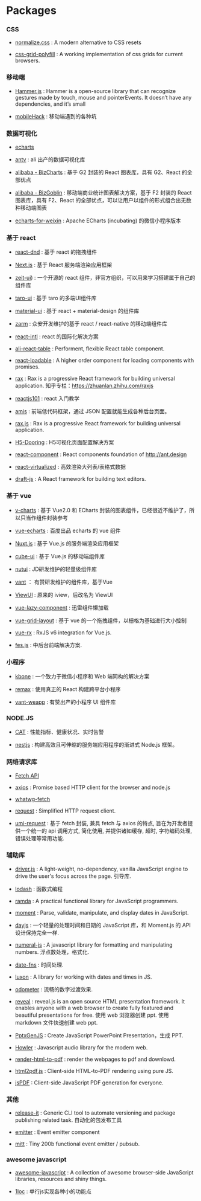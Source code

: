 # Packages

### CSS

* [normalize.css](https://github.com/necolas/normalize.css) : A modern alternative to CSS resets

* [css-grid-polyfill](https://github.com/FremyCompany/css-grid-polyfill) : A working implementation of css grids for current browsers.

### 移动端

* [Hammer.js](https://github.com/hammerjs/hammer.js) : Hammer is a open-source library that can recognize gestures made by touch, mouse and pointerEvents. It doesn’t have any dependencies, and it’s small

* [mobileHack](https://github.com/RubyLouvre/mobileHack) : 移动端遇到的各种坑

### 数据可视化

* [echarts](https://github.com/apache/incubator-echarts)

* [antv](https://github.com/antvis) : ali 出产的数据可视化库

* [alibaba - BizCharts](https://github.com/alibaba/BizCharts) : 基于 G2 封装的 React 图表库，具有 G2、React 的全部优点

* [alibaba - BizGoblin](https://github.com/alibaba/BizGoblin) : 移动端商业统计图表解决方案，基于 F2 封装的 React 图表库，具有 F2、React 的全部优点，可以让用户以组件的形式组合出无数种移动端图表

* [echarts-for-weixin](https://github.com/ecomfe/echarts-for-weixin) : Apache ECharts (incubating) 的微信小程序版本

### 基于 react 

* [react-dnd](https://github.com/react-dnd/react-dnd) : 基于 react 的拖拽组件

* [Next.js](https://github.com/vercel/next.js) : 基于 React 服务端渲染应用框架

* [zeit-ui](https://github.com/zeit-ui/react)) : 一个开源的 react 组件，非官方组织，可以用来学习搭建属于自己的组件库

* [taro-ui](https://github.com/NervJS/taro-ui) : 基于 taro 的多端UI组件库

* [material-ui](https://github.com/mui-org/material-ui) : 基于 react + material-design 的组件库

* [zarm](https://github.com/ZhongAnTech/zarm) : 众安开发维护的基于 react / react-native 的移动端组件库

* [react-intl](https://github.com/yahoo/react-intl) : react 的国际化解决方案

* [ali-react-table](https://github.com/alibaba/ali-react-table) : Performent, flexible React table component.

* [react-loadable](https://github.com/jamiebuilds/react-loadable) :  A higher order component for loading components with promises.

* [rax](https://github.com/alibaba/rax) : Rax is a progressive React framework for building universal application. 知乎专栏：https://zhuanlan.zhihu.com/raxjs

* [reactjs101](https://github.com/kdchang/reactjs101) : react 入门教学

* [amis](https://github.com/baidu/amis) : 前端低代码框架，通过 JSON 配置就能生成各种后台页面。

* [rax.js](https://rax.js.org/) : Rax is a progressive React framework for building universal application.

* [H5-Dooring](https://github.com/MrXujiang/h5-Dooring) : H5可视化页面配置解决方案

* [react-component](https://github.com/react-component) : React components foundation of http://ant.design

* [react-virtualized](https://github.com/bvaughn/react-virtualized) : 高效渲染大列表/表格式数据

* [draft-js](https://github.com/facebook/draft-js) : A React framework for building text editors.

### 基于 vue 

* [v-charts](https://github.com/ElemeFE/v-charts) : 基于 Vue2.0 和 ECharts 封装的图表组件，已经很近不维护了，所以只当作组件封装参考

* [vue-echarts](https://github.com/ecomfe/vue-echarts) : 百度出品 echarts 的 vue 组件

* [Nuxt.js](https://github.com/nuxt/nuxtjs.org) : 基于 Vue.js 的服务端渲染应用框架

* [cube-ui](https://github.com/didi/cube-ui) : 基于 Vue.js 的移动端组件库

* [nutui](https://github.com/jdf2e/nutui) : JD研发维护的轻量级组件库

* [vant](https://github.com/youzan/vant) ： 有赞研发维护的组件库，基于Vue

* [ViewUI](https://github.com/view-design/ViewUI) : 原来的 iview，后改名为 ViewUI

* [vue-lazy-component](https://github.com/xunleif2e/vue-lazy-component) : 迅雷组件懒加载

* [vue-grid-layout](https://github.com/jbaysolutions/vue-grid-layout) : 基于 vue 的一个拖拽组件，以栅格为基础进行大小控制

* [vue-rx](https://github.com/vuejs/vue-rx) : RxJS v6 integration for Vue.js.

* [fes.js](https://github.com/WeBankFinTech/fes.js) : 中后台前端解决方案.

### 小程序

* [kbone](https://github.com/Tencent/kbone) : 一个致力于微信小程序和 Web 端同构的解决方案

* [remax](https://github.com/remaxjs/remax) : 使用真正的 React 构建跨平台小程序

* [vant-weapp](https://github.com/youzan/vant-weapp) : 有赞出产的小程序 UI 组件库

### NODE.JS

* [CAT](https://github.com/dianping/cat) : 性能指标、健康状况、实时告警

* [nestjs](https://github.com/nestjs/nest) : 构建高效且可伸缩的服务端应用程序的渐进式 Node.js 框架。

### 网络请求库

* [Fetch API](https://developer.mozilla.org/zh-CN/docs/Web/API/Fetch_API)

* [axios](https://github.com/axios/axios) : Promise based HTTP client for the browser and node.js

* [whatwg-fetch](https://github.com/github/fetch)

* [request](https://github.com/request/request) : Simplified HTTP request client.

* [umi-request](https://github.com/umijs/umi-request/blob/master/src/request.js) : 基于 fetch 封装, 兼具 fetch 与 axios 的特点, 旨在为开发者提供一个统一的 api 调用方式, 简化使用, 并提供诸如缓存, 超时, 字符编码处理, 错误处理等常用功能.

### 辅助库

* [driver.js](https://github.com/kamranahmedse/driver.js) : A light-weight, no-dependency, vanilla JavaScript engine to drive the user's focus across the page. 引导库.

* [lodash](https://github.com/lodash/lodash) : 函数式编程

* [ramda](https://github.com/ramda/ramda) : A practical functional library for JavaScript programmers.

* [moment](https://github.com/moment/moment) : Parse, validate, manipulate, and display dates in JavaScript.

* [dayjs](https://github.com/iamkun/dayjs) : 一个轻量的处理时间和日期的 JavaScript 库，和 Moment.js 的 API 设计保持完全一样.

* [numeral-js](https://github.com/adamwdraper/Numeral-js) : A javascript library for formatting and manipulating numbers. 浮点数处理，格式化.

* [date-fns](https://github.com/date-fns/date-fns) : 时间处理.

* [luxon](https://github.com/moment/luxon) : A library for working with dates and times in JS.

* [odometer](https://links.jianshu.com/go?to=https%3A%2F%2Fgithub.com%2FHubSpot%2Fodometer) : 流畅的数字过渡效果.

* [reveal](https://github.com/hakimel/reveal.js/) : reveal.js is an open source HTML presentation framework. It enables anyone with a web browser to create fully featured and beautiful presentations for free. 使用 web 浏览器创建 ppt. 使用 markdown 文件快速创建 web ppt.

* [PptxGenJS](https://github.com/gitbrent/PptxGenJS) : Create JavaScript PowerPoint Presentation，生成 PPT.

* [Howler](https://github.com/goldfire/howler.js) : Javascript audio library for the modern web.

* [render-html-to-pdf](https://github.com/linwalker/render-html-to-pdf) : render the webpages to pdf and downlowd.

* [html2pdf.js](https://github.com/eKoopmans/html2pdf.js) : Client-side HTML-to-PDF rendering using pure JS.

* [jsPDF](https://github.com/MrRio/jsPDF) : Client-side JavaScript PDF generation for everyone.

### 其他

* [release-it](https://github.com/release-it/release-it) : Generic CLI tool to automate versioning and package publishing related task. 自动化的包发布工具

* [emitter](https://github.com/component/emitter) : Event emitter component

* [mitt](https://github.com/developit/mitt) : Tiny 200b functional event emitter / pubsub.

### awesome javascript

* [awesome-javascript](https://github.com/sorrycc/awesome-javascript) : A collection of awesome browser-side JavaScript libraries, resources and shiny things.

* [1loc](https://github.com/phuoc-ng/1loc) : 单行js实现各种小的功能点